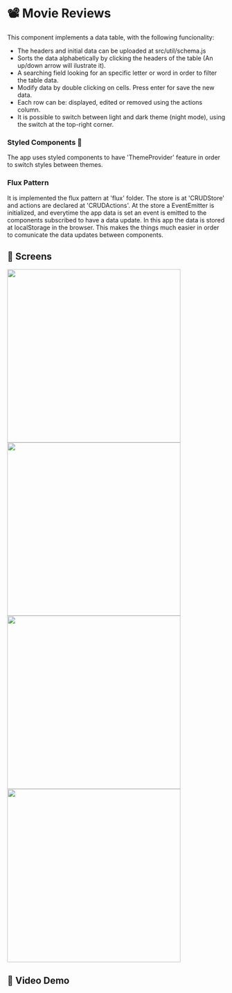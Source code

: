 # 📽️ Movie Reviews

This component implements a data table, with the following funcionality:

- The headers and initial data can be uploaded at src/util/schema.js
- Sorts the data alphabetically by clicking the headers of the table (An up/down arrow will ilustrate it).
- A searching field looking for an specific letter or word in order to filter the table data.
- Modify data by double clicking on cells. Press enter for save the new data.
- Each row can be: displayed, edited or removed using the actions column.
- It is possible to switch between light and dark theme (night mode), using the switch at the top-right corner.

### Styled Components 💅
The app uses styled components to have 'ThemeProvider' feature in order to switch styles between themes.

### Flux Pattern
It is implemented the flux pattern at 'flux' folder. The store is at 'CRUDStore' and actions are declared at 'CRUDActions'. At the store a EventEmitter is initialized, and everytime the app data is set an event is emitted to the components subscribed to have a data update. In this app the data is stored at localStorage in the browser. This makes the things much easier in order to comunicate the data updates between components.

## 📸 Screens

<img src="https://github.com/GuilleAngulo/movie-reviews/blob/master/img/light-theme.png" width="400"><img src="https://github.com/GuilleAngulo/movie-reviews/blob/master/img/light-edit.png" width="400">
<img src="https://github.com/GuilleAngulo/movie-reviews/blob/master/img/dark-theme.png" width="400"><img src="https://github.com/GuilleAngulo/movie-reviews/blob/master/img/add-dark.png" width="400">

## 🎥 Video Demo


